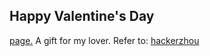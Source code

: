 ## Happy Valentine's Day
<a href="http://黄珊珊.com">page.</a>
A gift for my lover.
Refer to: <a href="https://github.com/hackerzhou/Love">hackerzhou</a>
